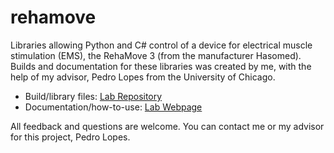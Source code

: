 # rehamove
Libraries allowing Python and C# control of a device for electrical muscle stimulation (EMS), the RehaMove 3 (from the manufacturer Hasomed). Builds and documentation for these libraries was created by me, with the help of my advisor, Pedro Lopes from the University of Chicago.

- Build/library files: [Lab Repository](https://github.com/humancomputerintegration/rehamove-integration-lib)
- Documentation/how-to-use: [Lab Webpage](https://lab.plopes.org/rehalib.html)

All feedback and questions are welcome. You can contact me or my advisor for this project, Pedro Lopes.
